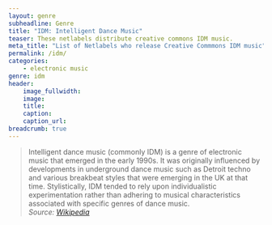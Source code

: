 ```yaml
---
layout: genre
subheadline: Genre
title: "IDM: Intelligent Dance Music"
teaser: These netlabels distribute creative commons IDM music.
meta_title: "List of Netlabels who release Creative Commmons IDM music"
permalink: /idm/
categories:
    - electronic music
genre: idm
header:
    image_fullwidth: 
    image:
    title: 
    caption: 
    caption_url: 
breadcrumb: true
---
```

> Intelligent dance music (commonly IDM) is a genre of electronic music that emerged in the early 1990s. It was originally influenced by developments in underground dance music such as Detroit techno and various breakbeat styles that were emerging in the UK at that time. Stylistically, IDM tended to rely upon individualistic experimentation rather than adhering to musical characteristics associated with specific genres of dance music.  
<cite>Source: [Wikipedia][1]</cite>




[1]: https://en.wikipedia.org/wiki/Intelligent_dance_music